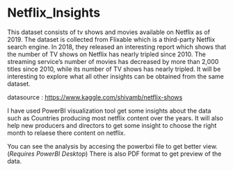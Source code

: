 # Netflix_Insights
This dataset consists of tv shows and movies available on Netflix as of 2019. The dataset is collected from Flixable which is a third-party Netflix search engine.
In 2018, they released an interesting report which shows that the number of TV shows on Netflix has nearly tripled since 2010. The streaming service’s number of movies has decreased by more than 2,000 titles since 2010, while its number of TV shows has nearly tripled. It will be interesting to explore what all other insights can be obtained from the same dataset. 

datasource : https://www.kaggle.com/shivamb/netflix-shows

I have used PowerBI visualization tool get some insights about the data such as Countries producing most netflix content over the years. It will also help new producers and directors to get some insight to choose the right month to relaese there content on netflix.

You can see the analysis by accesing the powerbxi file to get better view. (*Requires PowerBI Desktop*) There is also PDF format to get preview of the data. 
